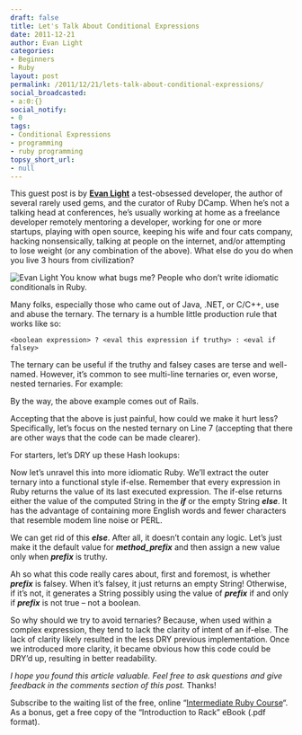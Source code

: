 ```yaml
---
draft: false
title: Let's Talk About Conditional Expressions
date: 2011-12-21
author: Evan Light
categories:
- Beginners
- Ruby
layout: post
permalink: /2011/12/21/lets-talk-about-conditional-expressions/
social_broadcasted:
- a:0:{}
social_notify:
- 0
tags:
- Conditional Expressions
- programming
- ruby programming
topsy_short_url:
- null
---
```


<div>
  <p class="update">
    This guest post is by <strong><a href="https://twitter.com/#!/elight">Evan Light</a></strong> a test-obsessed developer, the author of several rarely used gems, and the curator of Ruby DCamp. When he&#8217;s not a talking head at conferences, he&#8217;s usually working at home as a freelance developer remotely mentoring a developer, working for one or more startups, playing with open source, keeping his wife and four cats company, hacking nonsensically, talking at people on the internet, and/or attempting to lose weight (or any combination of the above). What else do you do when you live 3 hours from civilization?
  </p>
  
  <p class="block">
    <img class="alignright" src="http://www.gravatar.com/avatar/3c51f636715fb42bc82141702aa92b09?s=125" alt="Evan Light" /> You know what bugs me? People who don&rsquo;t write idiomatic conditionals in Ruby.
  </p>
  
  <p>
    Many folks, especially those who came out of Java, .NET, or C/C++, use and abuse the ternary. The ternary is a humble little production rule that works like so:
  </p>
  
  <pre><code>&lt;boolean expression&gt; ? &lt;eval this expression if truthy&gt; : &lt;eval if falsey&gt;
</code></pre>
  
  <p>
    The ternary can be useful if the truthy and falsey cases are terse and well-named. However, it&rsquo;s common to see multi-line ternaries or, even worse, nested ternaries. For example:
  </p>
  
  <p>
  </p>
  
  <p>
    By the way, the above example comes out of Rails.
  </p>
  
  <p>
    Accepting that the above is just painful, how could we make it hurt less? Specifically, let&rsquo;s focus on the nested ternary on Line 7 (accepting that there are other ways that the code can be made clearer).
  </p>
  
  <p>
    For starters, let&rsquo;s DRY up these Hash lookups:
  </p>
  
  <p>
  </p>
  
  <p>
    Now let&rsquo;s unravel this into more idiomatic Ruby. We&rsquo;ll extract the outer ternary into a functional style if-else. Remember that every expression in Ruby returns the value of its last executed expression. The if-else returns either the value of the computed String in the <strong><em>if</em></strong> or the empty String <strong><em>else</em></strong>. It has the advantage of containing more English words and fewer characters that resemble modem line noise or PERL.
  </p>
  
  <p>
  </p>
  
  <p>
    We can get rid of this <strong><em>else</em></strong>. After all, it doesn&rsquo;t contain any logic. Let&rsquo;s just make it the default value for <strong><em>method_prefix</em></strong> and then assign a new value only when <strong><em>prefix</em></strong> is truthy.
  </p>
  
  <p>
  </p>
  
  <p>
    Ah so what this code really cares about, first and foremost, is whether <strong><em>prefix</em></strong> is falsey. When it&rsquo;s falsey, it just returns an empty String! Otherwise, if it&rsquo;s not, it generates a String possibly using the value of <strong><em>prefix</em></strong> if and only if <strong><em>prefix</em></strong> is not true &ndash; not a boolean.
  </p>
  
  <p>
    So why should we try to avoid ternaries? Because, when used within a complex expression, they tend to lack the clarity of intent of an if-else. The lack of clarity likely resulted in the less DRY previous implementation. Once we introduced more clarity, it became obvious how this code could be DRY&rsquo;d up, resulting in better readability.
  </p>
  
  <p>
    <em>I hope you found this article valuable. Feel free to ask questions and give feedback in the comments section of this post.</em> Thanks!
  </p>
  
  <p class="update">
    Subscribe to the waiting list of the free, online &#8220;<a href="http://satishtalim.github.com/webruby/">Intermediate Ruby Course</a>&#8220;. As a bonus, get a free copy of the &#8220;Introduction to Rack&#8221; eBook (.pdf format).
  </p>
</div>

